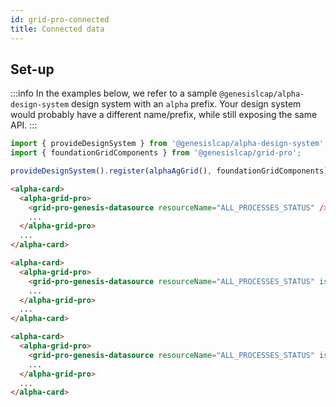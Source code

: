 ```yaml
---
id: grid-pro-connected
title: Connected data
---
```


## Set-up

:::info
In the examples below, we refer to a sample `@genesislcap/alpha-design-system` design system with an `alpha` prefix. Your design system would probably have a different name/prefix, while still exposing the same API.
:::

```ts
import { provideDesignSystem } from '@genesislcap/alpha-design-system';
import { foundationGridComponents } from '@genesislcap/grid-pro';

provideDesignSystem().register(alphaAgGrid(), foundationGridComponents);
```

```html title="Streaming data from ALL_PROCESS_STATUS data server"
<alpha-card>
  <alpha-grid-pro>
    <grid-pro-genesis-datasource resourceName="ALL_PROCESSES_STATUS" />
    ...
  </alpha-grid-pro>
  ...
</alpha-card>
```

```html title="Spanshot (one-time) data from ALL_PROCESS_STATUS data server"
<alpha-card>
  <alpha-grid-pro>
    <grid-pro-genesis-datasource resourceName="ALL_PROCESSES_STATUS" isSnapshot="true" />
    ...
  </alpha-grid-pro>
  ...
</alpha-card>
```

```html title="Spanshot (one-time) data from ALL_PROCESS_STATUS data server limited to 5 rows"
<alpha-card>
  <alpha-grid-pro>
    <grid-pro-genesis-datasource resourceName="ALL_PROCESSES_STATUS" isSnapshot="true" maxRows="5" />
    ...
  </alpha-grid-pro>
  ...
</alpha-card>
```
